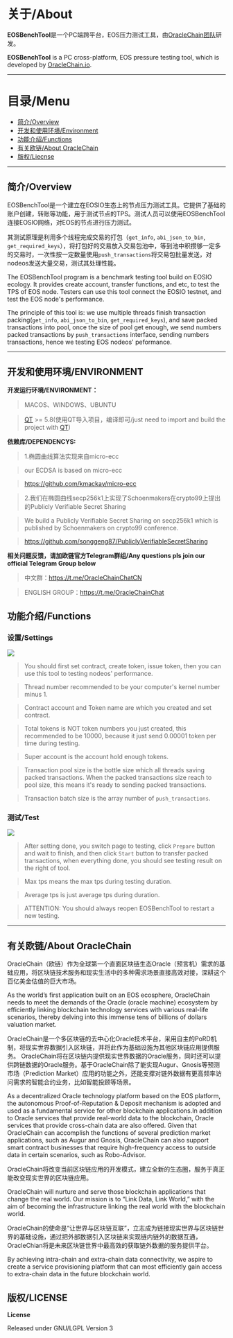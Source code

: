 # 关于/About

**EOSBenchTool**是一个PC端跨平台，EOS压力测试工具，由[OracleChain团队](https://oraclechain.io)研发。

**EOSBenchTool** is a PC cross-platform, EOS pressure testing tool, which is developed by [OracleChain.io](https://oraclechain.io).

------------------------------

# 目录/Menu
* [简介/Overview](#1)
* [开发和使用环境/Environment](#2)
* [功能介绍/Functions](#3)
* [有关欧链/About OracleChain](#4)
* [版权/Liecnse](#4)

------------------------------

<h2 id="1">简介/Overview</h2>

EOSBenchTool是一个建立在EOSIO生态上的节点压力测试工具。它提供了基础的账户创建，转账等功能，用于测试节点的TPS。测试人员可以使用EOSBenchTool连接EOSIO网络，对EOS的节点进行压力测试。

其测试原理是利用多个线程完成交易的打包（`get_info`, `abi_json_to_bin`, `get_required_keys`），将打包好的交易放入交易包池中，等到池中积攒够一定多的交易时，一次性按一定数量使用`push_transactions`将交易包批量发送，对nodeos发送大量交易，测试其处理性能。

The EOSBenchTool program is a benchmark testing tool build on EOSIO ecology. It provides create account, transfer functions, and etc, to test the TPS of EOS node. Testers can use this tool connect the EOSIO testnet, and test the EOS node's performance.

The principle of this tool is: we use multiple threads finish transaction packing(`get_info`, `abi_json_to_bin`, `get_required_keys`), and save packed transactions into pool, once the size of pool get enough, we send numbers packed transactions by `push_transactions` interface, sending numbers transactions, hence we testing EOS nodeos' peformance.


------------------------------
<h2 id="2">开发和使用环境/ENVIRONMENT</h2>

**开发运行环境/ENVIRONMENT：**

> MACOS、WINDOWS、UBUNTU

> [QT](https://www.qt.io/download) >= 5.8(使用QT导入项目，编译即可/just need to import and build the project with [QT](https://www.qt.io/download))

**依赖库/DEPENDENCYS:**

> 1.椭圆曲线算法实现来自micro-ecc

> our ECDSA is based on micro-ecc

> https://github.com/kmackay/micro-ecc

> 2.我们在椭圆曲线secp256k1上实现了Schoenmakers在crypto99上提出的Publicly Verifiable Secret Sharing

> We build a Publicly Verifiable Secret Sharing on secp256k1 which is published by Schoenmakers on crypto99 conference.

> https://github.com/songgeng87/PubliclyVerifiableSecretSharing


**相关问题反馈，请加欧链官方Telegram群组/Any questions pls join our official Telegram Group below**

> 中文群：https://t.me/OracleChainChatCN

> ENGLISH GROUP：https://t.me/OracleChainChat


<h2 id="3">功能介绍/Functions</h2>

### 设置/Settings
![](https://github.com/OracleChain/EOSBenchTool/blob/master/screenshots/setting.PNG)
>You should first set contract, create token, issue token, then you can use this tool to testing nodeos' performance.

>Thread number recommended to be your computer's kernel number minus 1.

>Contract account and Token name are which you created and set contract.

>Total tokens is NOT token numbers you just created, this recommended to be 10000, because it just send 0.00001 token per time during testing.

>Super account is the account hold enough tokens.

>Transaction pool size is the bottle size which all threads saving packed transactions. When the packed transactions size reach to pool size, this means it's ready to sending packed transactions.

>Transaction batch size is the array number of `push_transactions`.

### 测试/Test
![](https://github.com/OracleChain/EOSBenchTool/blob/master/screenshots/testing.png)
>After setting done, you switch page to testing, click `Prepare` button and wait to finish, and then click `Start` button to transfer packed transactions, when everything done, you should see testing result on the right of tool.

> Max tps means the max tps during testing duration.

>Average tps is just average tps during duration.

>ATTENTION: You should always reopen EOSBenchTool to restart a new testing.

------------------------------
<h2 id="4">有关欧链/About OracleChain</h2>

OracleChain（欧链）作为全球第一个直面区块链生态Oracle（预言机）需求的基础应用，将区块链技术服务和现实生活中的多种需求场景直接高效对接，深耕这个百亿美金估值的巨大市场。

As the world’s first application built on an EOS ecosphere, OracleChain needs to meet the demands of the Oracle (oracle machine) ecosystem by efficiently linking blockchain technology services with various real-life scenarios, thereby delving into this immense tens of billions of dollars valuation market.

OracleChain是一个多区块链的去中心化Oracle技术平台，采用自主的PoRD机制，将现实世界数据引入区块链，并将此作为基础设施为其他区块链应用提供服务。
OracleChain将在区块链内提供现实世界数据的Oracle服务，同时还可以提供跨链数据的Oracle服务。基于OracleChain除了能实现Augur、Gnosis等预测市场（Prediction Market）应用的功能之外，还能支撑对链外数据有更高频率访问需求的智能合约业务，比如智能投顾等场景。

As a decentralized Oracle technology platform based on the EOS platform, the autonomous Proof-of-Reputation & Deposit mechanism is adopted and used as a fundamental service for other blockchain applications.In addition to Oracle services that provide real-world data to the blockchain, Oracle services that provide cross-chain data are also offered. Given that OracleChain can accomplish the functions of several prediction market applications, such as Augur and Gnosis, OracleChain can also support smart contract businesses that require high-frequency access to outside data in certain scenarios, such as Robo-Advisor.

OracleChain将改变当前区块链应用的开发模式，建立全新的生态圈，服务于真正能改变现实世界的区块链应用。

OracleChain will nurture and serve those blockchain applications that change the real world. Our mission is to “Link Data, Link World,” with the aim of becoming the infrastructure linking the real world with the blockchain world.

OracleChain的使命是“让世界与区块链互联”，立志成为链接现实世界与区块链世界的基础设施，通过把外部数据引入区块链来实现链内链外的数据互通，OracleChian将是未来区块链世界中最高效的获取链外数据的服务提供平台。

By achieving intra-chain and extra-chain data connectivity, we aspire to create a service provisioning platform that can most efficiently gain access to extra-chain data in the future blockchain world.

<h2 id="5">版权/LICENSE</h2>

**License**

Released under GNU/LGPL Version 3
